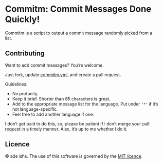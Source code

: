 # Commitm: Commit Messages Done Quickly!
Commitm is a script to output a commit message randomly picked
from a list.

## Contributing
Want to add commit messages? You’re welcome.

Just fork, update [commitm.yml](./blob/master/commitm.yml), and
create a pull request.

Guidelines:
* No profanity.
* Keep it brief. Shorter than 65 characters is great.
* Add to the appropriate message list for the language. Put under
  `'*'` if it’s not language-specific.
* Feel free to add another language if one.

I don’t get paid to do this, so, please be patient if I don’t
merge your pull request in a timely manner. Also, it’s up to me
whether I do it.

## Licence
© ade ishs. The use of this software is governed by the [MIT
licence](./blob/master/LICENSE).
